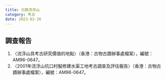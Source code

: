 ```yaml
---
title: 元朗流浮山
category: 考古
date: 2023-02-26
---
```

<adsense></adsense>

## 調查報告
1. 〈流浮山具考古研究價值的地點〉（香港：古物古蹟辦事處檔案），編號：AM96-0647。
2. 〈2001年流浮山坑口村擬修建水渠工地考古調查及評估報告〉（香港：古物古蹟辦事處檔案），編號：AM96-0647。